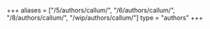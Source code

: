 +++
aliases = ["/5/authors/callum/", "/6/authors/callum/", "/8/authors/callum/", "/wip/authors/callum/"]
type = "authors"
+++
